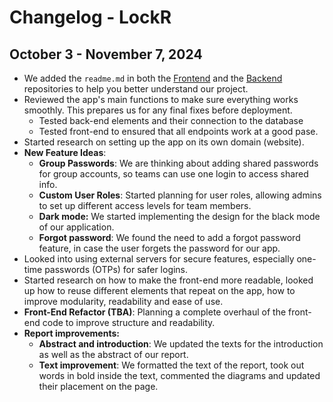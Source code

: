 # Changelog - LockR

## October 3 - November 7, 2024

- We added the `readme.md` in both the [Frontend](https://github.com/diana7376/Password-manager-app-frontend) and the [Backend](https://github.com/diana7376/Password-manager-app-backend) repositories to help you better understand our project.
- Reviewed the app's main functions to make sure everything works smoothly. This prepares us for any final fixes before deployment.
    - Tested back-end elements and their connection to the database
    - Tested front-end to ensured that all endpoints work at a good pase.
- Started research on setting up the app on its own domain (website).
- **New Feature Ideas**:
    - **Group Passwords**: We are thinking about adding shared passwords for group accounts, so teams can use one login to access shared info.
    - **Custom User Roles**: Started planning for user roles, allowing admins to set up different access levels for team members.
    - **Dark mode:** We started implementing the design for the black mode of our application.
    - **Forgot password**: We found the need to add a forgot password feature, in case the user forgets the password for our app.
- Looked into using external servers for secure features, especially one-time passwords (OTPs) for safer logins.
- Started research on how to make the front-end more readable, looked up how to reuse different elements that repeat on the app, how to improve modularity, readability and ease of use.
- **Front-End Refactor (TBA)**: Planning a complete overhaul of the front-end code to improve structure and readability.
- **Report improvements:**
    - **Abstract and introduction**: We updated the texts for the introduction as well as the abstract of our report.
    - **Text improvement**: We formatted the text of the report, took out words in bold inside the text, commented the diagrams and updated their placement on the page.